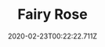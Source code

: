 ---
templateKey: blog-post
featuredpost: false
date: 2020-02-23T00:22:22.711Z
title: Fairy Rose
description: An old folk legend suggests that the sweet smell of this flower attracts fairies.
type: flower
sellPrice: 290
energy: 45
health: 20
featuredimage: /img/Fairy_Rose.png
tags:
  - flower
  - Evelyn
  - Jas
---